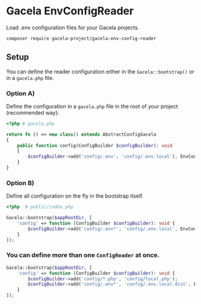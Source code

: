 # Gacela EnvConfigReader

Load .env configuration files for your Gacela projects.

```bash
composer require gacela-project/gacela-env-config-reader
```

## Setup

You can define the reader configuration either in the `Gacela::bootstrap()` or in a `gacela.php` file.

### Option A)

Define the configuration in a `gacela.php` file in the root of your project (recommended way):

```php
<?php # gacela.php

return fn () => new class() extends AbstractConfigGacela 
{
    public function config(ConfigBuilder $configBuilder): void
    {
        $configBuilder->add('config/.env', 'config/.env.local'), EnvConfigReader::class;
    }
}
```

### Option B)

Define all configuration on the fly in the bootstrap itself.

```php
<?php  # public/index.php

Gacela::bootstrap($appRootDir, [
    'config' => function (ConfigBuilder $configBuilder): void {
        $configBuilder->add('config/.env*', 'config/.env.local', EnvConfigReader::class);
    }
]);
```

### You can define more than one `ConfigReader` at once.

```php
Gacela::bootstrap($appRootDir, [
    'config' => function (ConfigBuilder $configBuilder): void {
        $configBuilder->add('config/*.php', 'config/local.php');
        $configBuilder->add('config/.env*', 'config/.env.local.dist', EnvConfigReader::class);
    }
]);
```
